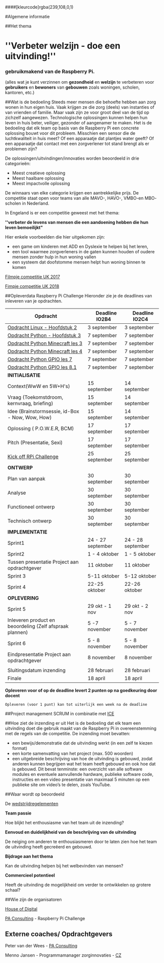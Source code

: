 ####[kleurcode]rgba(239,108,0,1)

#Algemene informatie

##Het thema
<H1>''Verbeter welzijn - doe een uitvinding!''</H1>

<h3>gebruikmakend van de Raspberry Pi.</h3>

(alles wat je kunt verzinnen om **gezondheid** en **welzijn** te verbeteren voor **gebruikers** en **bewoners** van **gebouwen** zoals woningen, scholen, kantoren, etc.)

##Wat is de bedoeling
Steeds meer mensen die behoefte hebben aan zorg wonen in hun eigen huis. Vaak krijgen ze die zorg (deels) van instanties of van vrienden of familie. Maar vaak zijn ze voor groot deel van de tijd op zichzelf aangewezen. Technologische oplossingen kunnen helpen hun leven in huis beter, veiliger, gezonder of aangenamer te maken. Het is de bedoeling dat elk team op basis van de Raspberry Pi een concrete oplossing bouwt voor dit probleem. Misschien een sensor die de luchtkwaliteit in huis meet? Of een apparaatje dat plantjes water geeft? Of een apparaatje dat contact met een zorgverlener tot stand brengt als er problemen zijn? 

De oplossingen/uitvindingen/innovaties worden beoordeeld in drie categorieën:

* Meest creatieve oplossing
* Meest haalbare oplossing
* Meest impactvolle oplossing

De winnaars van elke categorie krijgen een aantrekkelijke prijs. De competitie staat open voor teams van alle MAVO-, HAVO-, VMBO-en MBO- scholen in Nederland. 

In Engeland is er een competitie geweest met het thema:

 **''verbeter de levens van mensen die een aandoening hebben die hun leven bemoeilijkt"**

Hier enkele voorbeelden die hier uitgekomen zijn:

* een game om kinderen met ADD en Dyslexie te helpen bij het leren,
* een tool waarmee zorgverleners in de gaten kunnen houden of oudere mensen zonder hulp in hun woning vallen
* een systeem dat doofstomme mensen helpt hun woning binnen te komen

[Filmpje competitie UK 2017](https://www.paconsulting.com/events/raspberry-pi-competition/)

[Fimpje competitie UK 2018](https://www.youtube.com/watch?v=JhRJrLeThYM)

##Opleverdata Raspberry Pi Challenge
Hieronder zie je de deadlines van inleveren van je opdrachten. 



|&nbsp;Opdracht         | &nbsp; &nbsp; Deadline **IO2B4**| &nbsp; &nbsp; Deadline **IO2C4**|
|---------------  | --------- | -------|
| [Opdracht Linux - Hoofdstuk 2](https://elo.kw1c.nl/CMS/Studie/811%20ICT-Academie/811%20VakkenInhoud/%5BB.34%20RASP%5DRaspberry%20Pi%20Challenge/25187%20%C2%A0%20Applicatie-%20en%20mediaontwikkelaar/Periode%2009/Productie/01.%20Reader/RPiboek%20H2.pdf) | 3 september | 3 september |
| [Opdracht Python - Hoofdstuk 3](https://elo.kw1c.nl/CMS/Studie/811%20ICT-Academie/811%20VakkenInhoud/%5BB.34%20RASP%5DRaspberry%20Pi%20Challenge/25187%20%C2%A0%20Applicatie-%20en%20mediaontwikkelaar/Periode%2009/Productie/01.%20Reader/RPiboek%20H3.pdf) | 7 september | 7 september |
| [Opdracht Python Minecraft les 3](https://cyberpi.nl/les-3/#31) | 7 september | 7 september |
| [Opdracht Python Minecraft les 4](https://cyberpi.nl/les-4/#40) | 7 september | 7 september |
| [Opdracht Python GPIO les 7](https://cyberpi.nl/les-7/#70) | 7 september | 7 september |
| [Opdracht Python GPIO les 8.1](https://cyberpi.nl/les-8/#81) | 7 september | 7 september |
| **INITIALISATIE** |  |  |
| Context(WwW en 5W+H's) | 15 september | 14 september |
| Vraag (Toekomstdroom, kernvraag, briefing) | 15 september | 14 september |
| Idee (Brainstormsessie, id-Box - Now, Wow, How) | 15 september | 14 september |
| Oplossing ( P.O.W.E.R, BCM) | 17 september | 17 september |
| Pitch (Presentatie, Sexi) | 17 september | 17 september |
| [Kick off RPi Challenge](https://elo.kw1c.nl/CMS/Studie/811%20ICT-Academie/811%20VakkenInhoud/%5BB.34%20RASP%5DRaspberry%20Pi%20Challenge/25187%20%C2%A0%20Applicatie-%20en%20mediaontwikkelaar/Periode%2009/Productie/01.%20Reader/Raspberry%20Pi%20Kickoff%2025%20september%202018%201.0.pdf) | 25 september | 25 september |
| **ONTWERP** |  |  |
| Plan van aanpak | 30 september | 30 september |
| Analyse | 30 september | 30 september |
| Functioneel ontwerp | 30 september | 30 september |
| Technisch ontwerp | 30 september | 30 september |
| **IMPLEMENTATIE** |  |  |
| Sprint1 | 24 - 27 september | 24 - 28 september |
| Sprint2 | 1 - 4 oktober | 1 - 5 oktober |
| Tussen presentatie Project aan opdrachtgever | 11 oktober                     | 11 oktober                       |
| Sprint 3 | 5-11 oktober | 5-12 oktober |
| Sprint 4 | 22-25 oktober | 22-26 oktober |
| **OPLEVERING** |  |  |
| Sprint 5 | 29 okt - 1 nov | 29 okt - 2 nov |
| Inleveren product en beoordeling (Zelf afspraak plannen) | 5 -7 november | 5 - 7 november |
| Sprint 6 | 5 - 8 november | 5 - 8 november |
| Eindpresentatie Project aan opdrachtgever | 8 november | 8 november |
|  |  |  |
| Sluitingsdatum inzending | 28 februari | 28 februari |
| Finale | 18 april | 18 april |

**Opleveren voor of op de deadline levert 2 punten op na goedkeuring door docent**

``Opleveren (voor 1 punt) kan tot uiterlijk een week na de deadline``

##Project management
SCRUM in combinatie met [ICE](http://www.denkvaardigheid.nl/ice-model/)

##Hoe ziet de inzending er uit
Het is de bedoeling dat elk team een uitvinding doet die gebruik maakt van de Raspberry Pi in overeenstemming met de regels van de competitie. De inzending moet bevatten:

* een bewijs/demonstratie dat de uitvinding werkt (in een zelf te kiezen format)
* een korte samenvatting van het project (max. 500 woorden)
* een uitgebreide beschrijving van hoe de uitvinding is gebouwd, zodat anderen kunnen begrijpen wat het team heeft gebouwd en ook hoe dat is gebouwd. Dit bevat tenminste: een overzicht van alle software modules en eventuele aanvullende hardware, publieke software code, instructies en een video presentatie van maximaal 5 minuten op een publieke site om video’s te delen, zoals YouTube.

##Waar wordt op beoordeeld

De [wedstrijdregelementen](https://elo.kw1c.nl/CMS/Studie/811%20ICT-Academie/811%20VakkenInhoud/%5BB.34%20RASP%5DRaspberry%20Pi%20Challenge/25187%20%C2%A0%20Applicatie-%20en%20mediaontwikkelaar/Periode%2009/Productie/01.%20Reader/RPT2018_Raspberry_Pi_Wedstrijdreglement.pdf)



**Team passie**

Hoe blijkt het enthousiasme van het team uit de inzending?

**Eenvoud en duidelijkheid van de beschrijving van de uitvinding**

De neiging om anderen te enthousiasmeren door te laten zien hoe het team de uitvinding heeft gecreëerd en gebouwd.

**Bijdrage aan het thema**

Kan de uitvinding helpen bij het welbevinden van mensen?

**Commercieel potentieel**

Heeft de uitvinding de mogelijkheid om verder te ontwikkelen op grotere schaal?

##Wie zijn de organisatoren

[House of Digital](https://www.rocva.nl/Voor-bedrijven/Samenwerken/Publiek-private-samenwerkingen/House-of-Digital)

[PA Consulting](http://www.paconsulting.com/insights/2018/raspberry-pi-nederland) - Raspberry Pi Challenge

## Externe coaches/ Opdrachtgevers

Peter van der Wees - [PA Consulting](http://www.paconsulting.com)

Menno Jansen - Programmamanager zorginnovaties - [CZ](http://www.cz.nl)